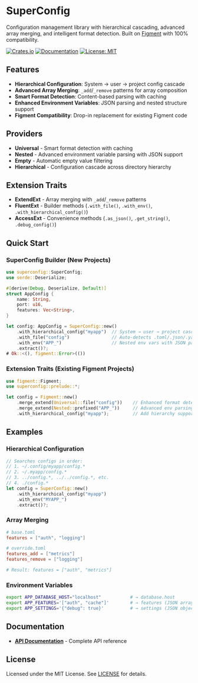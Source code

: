 # SuperConfig

Configuration management library with hierarchical cascading, advanced array merging, and intelligent format detection. Built on [Figment](https://github.com/SergioBenitez/Figment) with 100% compatibility.

[![Crates.io](https://img.shields.io/crates/v/superconfig)](https://crates.io/crates/superconfig)
[![Documentation](https://docs.rs/superconfig/badge.svg)](https://docs.rs/superconfig)
[![License: MIT](https://img.shields.io/badge/License-MIT-yellow.svg)](https://opensource.org/licenses/MIT)

## Features

- **Hierarchical Configuration**: System → user → project config cascade
- **Advanced Array Merging**: `_add`/`_remove` patterns for array composition  
- **Smart Format Detection**: Content-based parsing with caching
- **Enhanced Environment Variables**: JSON parsing and nested structure support
- **Figment Compatibility**: Drop-in replacement for existing Figment code

## Providers

- **Universal** - Smart format detection with caching
- **Nested** - Advanced environment variable parsing with JSON support
- **Empty** - Automatic empty value filtering
- **Hierarchical** - Configuration cascade across directory hierarchy

## Extension Traits

- **ExtendExt** - Array merging with `_add`/`_remove` patterns
- **FluentExt** - Builder methods (`.with_file()`, `.with_env()`, `.with_hierarchical_config()`)
- **AccessExt** - Convenience methods (`.as_json()`, `.get_string()`, `.debug_config()`)

## Quick Start

### SuperConfig Builder (New Projects)
```rust
use superconfig::SuperConfig;
use serde::Deserialize;

#[derive(Debug, Deserialize, Default)]
struct AppConfig {
    name: String,
    port: u16,
    features: Vec<String>,
}

let config: AppConfig = SuperConfig::new()
    .with_hierarchical_config("myapp")  // System → user → project cascade
    .with_file("config")                // Auto-detects .toml/.json/.yaml
    .with_env("APP_")                   // Nested env vars with JSON parsing
    .extract()?;
# Ok::<(), figment::Error>(())
```

### Extension Traits (Existing Figment Projects)
```rust
use figment::Figment;
use superconfig::prelude::*;

let config = Figment::new()
    .merge_extend(Universal::file("config"))    // Enhanced format detection
    .merge_extend(Nested::prefixed("APP_"))     // Advanced env parsing
    .with_hierarchical_config("myapp");         // Add hierarchy support
```

## Examples

### Hierarchical Configuration
```rust
// Searches configs in order:
// 1. ~/.config/myapp/config.*
// 2. ~/.myapp/config.*  
// 3. ../config.*, ../../config.*, etc.
// 4. ./config.*
let config = SuperConfig::new()
    .with_hierarchical_config("myapp")
    .with_env("MYAPP_")
    .extract()?;
```

### Array Merging
```toml
# base.toml
features = ["auth", "logging"]

# override.toml  
features_add = ["metrics"]
features_remove = ["logging"]

# Result: features = ["auth", "metrics"]
```

### Environment Variables
```bash
export APP_DATABASE_HOST="localhost"           # → database.host
export APP_FEATURES='["auth", "cache"]'        # → features (JSON array)
export APP_SETTINGS='{"debug": true}'          # → settings (JSON object)
```

## Documentation 

- **[API Documentation](https://docs.rs/superconfig)** - Complete API reference

## License

Licensed under the MIT License. See [LICENSE](LICENSE) for details.

